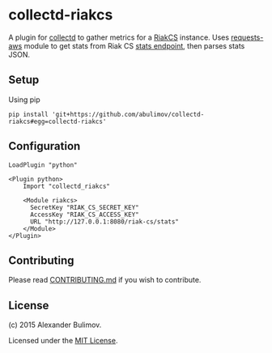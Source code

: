 # collectd-riakcs

A plugin for [collectd](https://collectd.org/) to gather metrics
for a [RiakCS](http://docs.basho.com/riakcs/latest/)
instance. Uses [requests-aws](https://github.com/tax/python-requests-aws) module
to get stats from Riak CS
[stats endpoint](http://docs.basho.com/riakcs/latest/cookbooks/Monitoring-and-Metrics/),
then parses stats JSON.

## Setup

Using pip

```
pip install 'git+https://github.com/abulimov/collectd-riakcs#egg=collectd-riakcs'
```

## Configuration


```
LoadPlugin "python"

<Plugin python>
    Import "collectd_riakcs"

    <Module riakcs>
      SecretKey "RIAK_CS_SECRET_KEY"
      AccessKey "RIAK_CS_ACCESS_KEY"
      URL "http://127.0.0.1:8080/riak-cs/stats"
    </Module>
</Plugin>
```

## Contributing

Please read [CONTRIBUTING.md](https://github.com/abulimov/collectd-riakcs/blob/master/CONTRIBUTING.md) if you wish to contribute.

## License

(c) 2015 Alexander Bulimov.

Licensed under the [MIT License](http://opensource.org/licenses/MIT).
